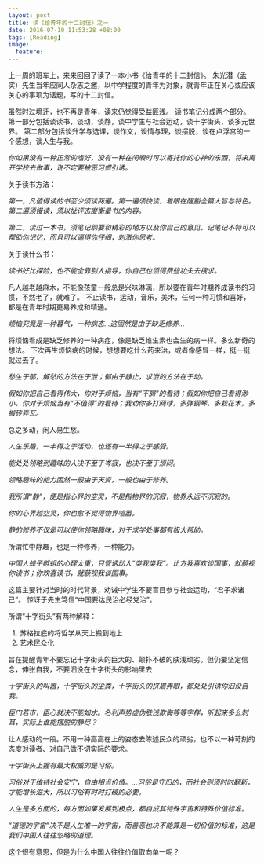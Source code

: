 ```yaml
---
layout: post
title: 读《给青年的十二封信》之一
date: 2016-07-10 11:53:28 +08:00
tags: [Reading]
image:
  feature: 
---
```

上一周的班车上，来来回回了读了一本小书《给青年的十二封信》。
朱光潜（孟实）先生当年应同人杂志之邀，以中学程度的青年为对象，就青年正在关心或应该关心的事项为话题，写的十二封信。

虽然时过境迁，也不再是青年，读来仍觉得受益匪浅。
读书笔记分成两个部分。第一部分包括谈读书，谈动，谈静，谈中学生与社会运动，谈十字街头，谈多元世界。
第二部分包括谈升学与选课，谈作文，谈情与理，谈摆脱，谈在卢浮宫的一个感想，谈人生与我。
<!--break-->

*你如果没有一种正常的嗜好，没有一种在闲暇时可以寄托你的心神的东西，将来离开学校去做事，说不定要被恶习惯引诱。*

关于读书方法：

*第一，凡值得读的书至少须读两遍。第一遍须快读，着眼在醒豁全篇大旨与特色。第二遍须慢读，须以批评态度衡量书的内容。*

*第二，读过一本书，须笔记纲要和精彩的地方以及你自己的意见，记笔记不特可以帮助你记忆，而且可以逼得你仔细，刺激你思考。*

关于读什么书：

*读书好比探险，也不能全靠别人指导，你自己也须得费些功夫去搜求。*

凡人越老越麻木，不能像孩童一般总是兴味淋漓，所以要在青年时期养成读书的习惯，不然老了，就难了。
不止读书，运动，音乐，美术，任何一种习惯和喜好，都是在青年时期更易养成和精通。

*烦恼究竟是一种暮气，一种病态...这固然是由于缺乏修养...*

将烦恼看成是缺乏修养的一种病症，像是缺乏维生素也会生的病一样。多么新奇的想法。
下次再生烦恼病的时候，想想要吃什么药来治，或者像感冒一样，挺一挺就过去了。

*愁生于郁，解愁的方法在于泄；郁由于静止，求泄的方法在于动。*

*假如你把自己看得伟大，你对于烦恼，当有“不屑”的看待；假如你把自己看得渺小，你对于烦恼当有“不值得”的看待；我劝你多打网球，多弹钢琴，多栽花木，多搬砖弄瓦。*

总之多动，闲人易生愁。

*人生乐趣，一半得之于活动，也还有一半得之于感受。*

*能处处领略到趣味的人决不至于岑寂，也决不至于烦闷。*

*领略趣味的能力固然一般由于天资，一般也由于修养。*

*我所谓“静”，便是指心界的空灵，不是指物界的沉寂，物界永远不沉寂的。*

*你的心界越空灵，你也愈不觉得物界喧嚣。*

*静的修养不仅是可以使你领略趣味，对于求学处事都有极大帮助。*

所谓忙中静趣，也是一种修养，一种能力。

*中国人蜂子孵蛆的心理太重，只管诱动人“类我类我”。比方我喜欢谈国事，就藐视你读书；你欢喜读书，就藐视我谈国事。*

这篇主要针对当时的时代背景，劝诫中学生不要盲目参与社会运动，“君子求诸己”。
惊讶于先生笃信“中国要达民治必经党治”。

所谓“十字街头”有两种解释：

1. 苏格拉底的将哲学从天上搬到地上
2. 艺术民众化

旨在提醒青年不要忘记十字街头的巨大的、颠扑不破的肤浅顽劣。但仍要坚定信念，伸张自我，不要汩没在十字街头的影响里去

*十字街头的叫嚣，十字街头的尘粪，十字街头的挤眉弄眼，都处处引诱你汩没自我。*

*臣门若市，臣心就决不能如水。名利声势虚伪肤浅欺侮等等字样，听起来多么刺耳，实际上谁能摆脱的静尽？*

让人感动的一段。不用一种高高在上的姿态去陈述民众的顽劣，也不以一种苛刻的态度对读者、对自己做不切实际的要求。

*十字街头上握有最大权威的是习俗。*

*习俗对于维持社会安宁，自由相当价值。...习俗是守旧的，而社会则须时时翻新，才能增长滋大，所以习俗有时时打破的必要。*

*人生是多方面的，每方面如果发展到极点，都自成其特殊宇宙和特殊价值标准。*

*“道德的宇宙”决不是人生唯一的宇宙，而善恶也决不能算是一切价值的标准，这是我们中国人往往忽略的道理。*

这个很有意思，但是为什么中国人往往价值取向单一呢？



